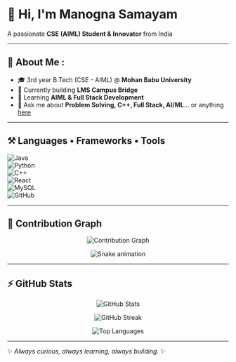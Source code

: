 # 👋 Hi, I'm Manogna Samayam  

A passionate **CSE (AIML) Student & Innovator** from India  

---

## 🌱 About Me  :
- 🎓 3rd year B.Tech (CSE - AIML) @ **Mohan Babu University**  
- 🔭 Currently building **LMS Campus Bridge**  
- 🌱 Learning **AIML & Full Stack Development**  
- 💬 Ask me about **Problem Solving, C++, Full Stack, AI/ML**... or anything [here](https://github.com/ManognaSamayam/ManognaSamayam/issues)  

---

## ⚒️ Languages • Frameworks • Tools  
![Java](https://img.shields.io/badge/Java-007396?style=for-the-badge&logo=java&logoColor=white)  
![Python](https://img.shields.io/badge/Python-3776AB?style=for-the-badge&logo=python&logoColor=white)  
![C++](https://img.shields.io/badge/C++-00599C?style=for-the-badge&logo=cplusplus&logoColor=white)  
![React](https://img.shields.io/badge/React-20232A?style=for-the-badge&logo=react&logoColor=61DAFB)  
![MySQL](https://img.shields.io/badge/MySQL-4479A1?style=for-the-badge&logo=mysql&logoColor=white)   
![GitHub](https://img.shields.io/badge/GitHub-181717?style=for-the-badge&logo=github&logoColor=white)  

---

## 🐍 Contribution Graph  

<p align="center">
  <img src="https://github-readme-activity-graph.vercel.app/graph?username=ManognaSamayam&bg_color=0d1117&color=ff007f&line=00ffff&point=ffffff&area=true&hide_border=true" alt="Contribution Graph" />
</p>

<p align="center">
  <img src="https://github.com/ManognaSamayam/ManognaSamayam/blob/output/github-contribution-grid-snake.svg" alt="Snake animation" />
</p>  

---

## ⚡ GitHub Stats  

<p align="center">
  <img src="https://github-readme-stats.vercel.app/api?username=ManognaSamayam&show_icons=true&theme=radical" alt="GitHub Stats" />
</p>

<p align="center">
  <img src="https://github-readme-streak-stats.herokuapp.com/?user=ManognaSamayam&theme=radical" alt="GitHub Streak" />
</p>

<p align="center">
  <img src="https://github-readme-stats.vercel.app/api/top-langs/?username=ManognaSamayam&layout=compact&theme=radical" alt="Top Languages" />
</p>

---

✨ *Always curious, always learning, always building.* ✨
